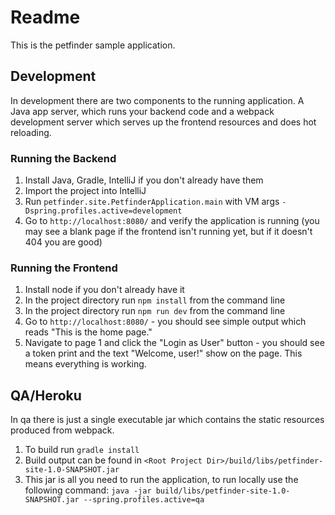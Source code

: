 # Readme
This is the petfinder sample application.

## Development
In development there are two components to the running application. A Java app server, which runs your backend code and a webpack development server which serves up the frontend resources and does hot reloading.

### Running the Backend
1) Install Java, Gradle, IntelliJ if you don't already have them
1) Import the project into IntelliJ
1) Run `petfinder.site.PetfinderApplication.main` with VM args `-Dspring.profiles.active=development`
1) Go to `http://localhost:8080/` and verify the application is running (you may see a blank page if the frontend isn't running yet, but if it doesn't 404 you are good)

### Running the Frontend
1) Install node if you don't already have it
1) In the project directory run `npm install` from the command line
1) In the project directory run `npm run dev` from the command line
1) Go to `http://localhost:8080/` - you should see simple output which reads "This is the home page."
1) Navigate to page 1 and click the "Login as User" button - you should see a token print and the text "Welcome, user!" show on the page. This means everything is working.

## QA/Heroku
In qa there is just a single executable jar which contains the static resources produced from webpack.

1) To build run `gradle install`
1) Build output can be found in `<Root Project Dir>/build/libs/petfinder-site-1.0-SNAPSHOT.jar`
1) This jar is all you need to run the application, to run locally use the following command: `java -jar build/libs/petfinder-site-1.0-SNAPSHOT.jar --spring.profiles.active=qa`